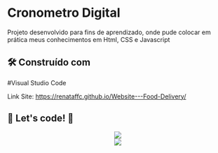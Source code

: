 # Cronometro Digital

Projeto desenvolvido para fins de aprendizado, onde pude colocar em prática meus conhecimentos em Html, CSS e Javascript

## 🛠️ Construído com

#Visual Studio Code

Link Site: https://renataffc.github.io/Website---Food-Delivery/

## 🚀 Let's code! 🚀

<div align="center">
<img src="https://user-images.githubusercontent.com/97262523/211092719-35879e5c-79cd-4c6b-9418-40b2db2cf871.png">
</div>
<div align="center">
<img src="https://user-images.githubusercontent.com/97262523/211093164-c50ea33e-3ada-4bb3-8d70-6b6ccc1664f9.png">
</div>
